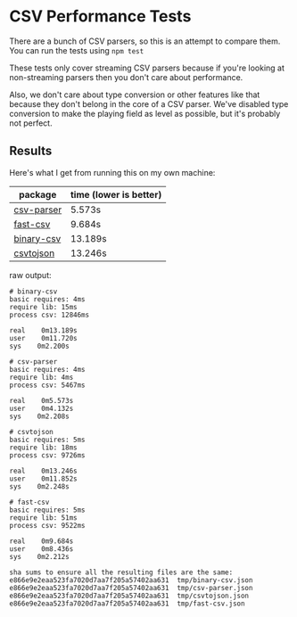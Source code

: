 # CSV Performance Tests
There are a bunch of CSV parsers, so this is an attempt to compare them. You can run the tests using `npm test`

These tests only cover streaming CSV parsers because if you're looking at non-streaming parsers then you don't care about performance.

Also, we don't care about type conversion or other features like that because they don't belong in the core of a CSV parser. We've disabled type conversion to make the playing field as level as possible, but it's probably not perfect.

## Results
Here's what I get from running this on my own machine:

package                                             | time (lower is better)
--------------------------------------------------- | ----------------------
[csv-parser](https://npmjs.com/packages/csv-parser) | 5.573s
[fast-csv](https://npmjs.com/packages/fast-csv)     | 9.684s
[binary-csv](https://npmjs.com/packages/binary-csv) | 13.189s
[csvtojson](https://npmjs.com/packages/csvtojson)   | 13.246s

raw output:

```
# binary-csv
basic requires: 4ms
require lib: 15ms
process csv: 12846ms

real    0m13.189s
user    0m11.720s
sys    0m2.200s

# csv-parser
basic requires: 4ms
require lib: 4ms
process csv: 5467ms

real    0m5.573s
user    0m4.132s
sys    0m2.208s

# csvtojson
basic requires: 5ms
require lib: 18ms
process csv: 9726ms

real    0m13.246s
user    0m11.852s
sys    0m2.248s

# fast-csv
basic requires: 5ms
require lib: 51ms
process csv: 9522ms

real    0m9.684s
user    0m8.436s
sys    0m2.212s

sha sums to ensure all the resulting files are the same:
e866e9e2eaa523fa7020d7aa7f205a57402aa631  tmp/binary-csv.json
e866e9e2eaa523fa7020d7aa7f205a57402aa631  tmp/csv-parser.json
e866e9e2eaa523fa7020d7aa7f205a57402aa631  tmp/csvtojson.json
e866e9e2eaa523fa7020d7aa7f205a57402aa631  tmp/fast-csv.json
```
